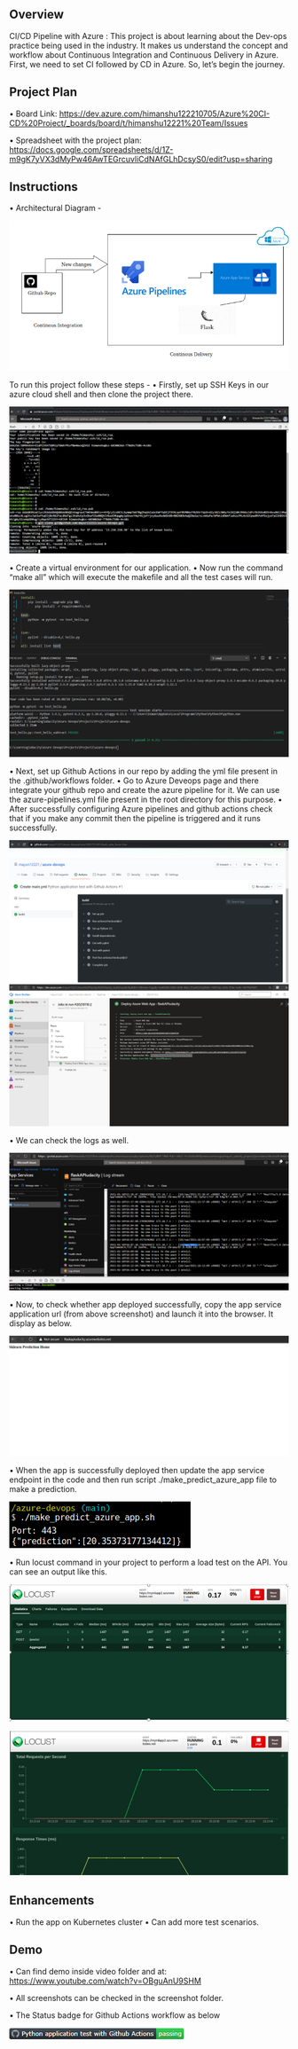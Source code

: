 Overview
--------


CI/CD Pipeline with Azure : This project is about learning about the Dev-ops practice being used in the industry. It makes us understand the concept and workflow about Continuous Integration and Continuous Delivery in Azure. First, we need to set CI followed by CD in Azure. So, let’s begin the journey.

Project Plan
------------

•	Board Link: https://dev.azure.com/himanshu122210705/Azure%20CI-CD%20Project/_boards/board/t/himanshu12221%20Team/Issues

•	Spreadsheet with the project plan: https://docs.google.com/spreadsheets/d/1Z-m9gK7yVX3dMyPw46AwTEGrcuvliCdNAfGLhDcsyS0/edit?usp=sharing

Instructions
-----------

  •	Architectural Diagram -

![](Screenshots/Architecture.png)

To run this project follow these steps -
•	Firstly, set up SSH Keys in our azure cloud shell and then clone the project there.

![](Screenshots/1_ProjectClonedIntoAzureCloudShell.PNG)

•	Create a virtual environment for our application.
•	Now run the command “make all” which will execute the makefile and all the test cases will run.

![](Screenshots/2_Passed_MakeAll.PNG)

•	Next, set up Github Actions in our repo by adding the yml file present in the .github/workflows folder.
•	Go to Azure Deveops page and there integrate your github repo and create the azure pipeline for it. We can use the azure-pipelines.yml file present in the root directory for this purpose.
•	After successfully configuring Azure pipelines and github actions check that if you make any commit then the pipeline is triggered and it runs successfully.

![](Screenshots/3_GithubBuildPassed.PNG)
![](Screenshots/CD%20Pipeline.PNG)

•	We can check the logs as well.

![](Screenshots/log%20stream.PNG)

•	Now, to check whether app deployed successfully, copy the app service application url (from above screenshot) and launch it into the browser. It display as below. 

![](Screenshots/App%20Deployed.PNG)

•	When the app is successfully deployed then update the app service endpoint in the code and then run script ./make_predict_azure_app file to make a prediction.

![](Screenshots/Make-Prediction.PNG)

•	Run locust command in your project to perform a load test on the API. You can see an output like this.

![](Screenshots/Locust_Stats.PNG)

![](Screenshots/Locust_Graphs.PNG)

Enhancements
--------------
 
• Run the app on Kubernetes cluster
•	Can add more test scenarios.

Demo
----

•	Can find demo inside video folder and at: https://www.youtube.com/watch?v=OBguAnU9SHM

•	All screenshots can be checked in the screenshot folder.

•	The Status badge for Github Actions workflow as below

![](Screenshots/StatusBadge.PNG)

